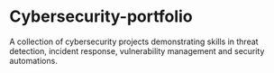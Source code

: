 # Cybersecurity-portfolio
A collection of cybersecurity projects demonstrating skills in threat detection, incident response, vulnerability management and security automations.
